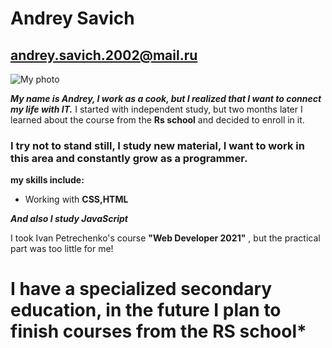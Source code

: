 # Andrey Savich
## andrey.savich.2002@mail.ru
![My photo](C:\Users\37529\Desktop\photo_2022-09-14_22-28-45.jpg"Andrey")

*__My name is Andrey, I work as a cook, but I realized that I want to connect my life with IT.__*
I started with independent study, but two months later I learned about the course from the **Rs school** and decided to enroll in it.
### I try not to stand still, I study new material, I want to work in this area and constantly grow as a programmer.
**my skills include:**
* Working with **CSS,HTML**

*__And also I study JavaScript__*

I took Ivan Petrechenko's course __"Web Developer 2021"__ , but the practical part was too little for me!

# I have a specialized secondary education, in the future I plan to finish courses from the RS school*
